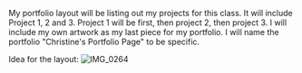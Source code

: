 My portfolio layout will be listing out my projects for this class. 
It will include Project 1, 2 and 3. Project 1 will be first, then project 2, then project 3. I will include my own artwork as my last piece for my portfolio.
I will name the portfolio "Christine's Portfolio Page" to be specific.

Idea for the layout:
![IMG_0264](https://user-images.githubusercontent.com/97540755/165859911-e72fd17b-0857-4b28-9ec1-e50bf74c803a.JPG)
